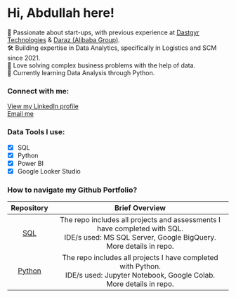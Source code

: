 # Hi, Abdullah here!
🔭 Passionate about start-ups, with previous experience at [Dastgyr Technologies](https://www.linkedin.com/company/dastgyr/) & [Daraz (Alibaba Group)](https://www.linkedin.com/company/daraz).<br>
🛠️ Building expertise in Data Analytics, specifically in Logistics and SCM since 2021.<br>
🤝 Love solving complex business problems with the help of data.<br>
🌱 Currently learning Data Analysis through Python.<br>

### Connect with me:
[View my LinkedIn profile](https://www.linkedin.com/in/abdullah-asghar/) <br>
[Email me](mailto:abdullah.asghar@khi.iba.edu.pk)

### Data Tools I use:
- [x] SQL
- [x] Python
- [x] Power BI
- [x] Google Looker Studio

### How to navigate my Github Portfolio?

| Repository | Brief Overview |
|:-:|:-:|
| [SQL](https://github.com/AbdullahAsghar/SQL_Portfolio)|The repo includes all projects and assessments I have completed with SQL.<br>IDE/s used: MS SQL Server, Google BigQuery.<br>More details in repo.| 
| [Python](https://github.com/AbdullahAsghar/Python)|The repo includes all projects I have completed with Python.<br>IDE/s used: Jupyter Notebook, Google Colab.<br>More details in repo.| 
